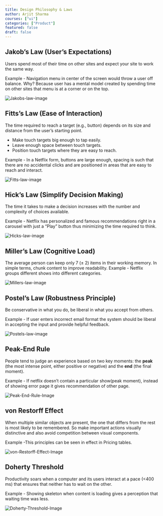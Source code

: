 ```yaml
---
title: Design Philosophy & Laws
author: Arjit Sharma
courses: ["ui"]
categories: ["Product"]
featured: false
draft: false
---
```


## Jakob’s Law  (User’s Expectations)

Users spend most of their time on other sites and expect your site to work the same way. 

Example - Navigation menu in center of the screen would throw a user off balance. Why? Because user has a mental model created by spending time on other sites that menu is at a corner or on the top.

![Jakobs-law-image](https://res.cloudinary.com/dwa6rcttw/image/upload/v1738869226/zm333gszfssxwzypiviq.png)

## Fitts’s Law  (Ease of Interaction)

The time required to reach a target (e.g., button) depends on its size and distance from the user’s starting point.

- Make touch targets big enough to tap easily.
- Leave enough space between touch targets.
- Position touch targets where they are easy to reach.

Example - In a Netflix form, buttons are large enough, spacing is such that there are no accidental clicks and are positioned in areas that are easy to reach and interact.

![Fitts-law-image](https://res.cloudinary.com/dwa6rcttw/image/upload/v1738869226/cark7qlddq492wez1bue.png)


## Hick’s Law (Simplify Decision Making)

The time it takes to make a decision increases with the number and complexity of choices available.

Example - Netflix has personalized and famous recommendations right in a carousel with just a “Play” button thus minimizing the time required to think.


![Hicks-law-image](https://res.cloudinary.com/dwa6rcttw/image/upload/v1738869226/piftdf3kod3rrjpnczjv.png)


## Miller’s Law (Cognitive Load)

The average person can keep only 7 (± 2) items in their working memory. In simple terms, chunk content to improve readability. 
Example - Netflix groups different shows into different categories.

![Millers-law-image](https://res.cloudinary.com/dwa6rcttw/image/upload/v1738869227/cbkkbsj48yarajdhxeek.png)

## Postel’s Law (Robustness Principle)

Be conservative in what you do, be liberal in what you accept from others.

Example - If user enters incorrect email format the system should be liberal in accepting the input and provide helpful feedback. 


![Postels-law-image](https://res.cloudinary.com/dwa6rcttw/image/upload/v1738869226/k7aj5vo7woifmzrktko0.png)

## Peak-End Rule

People tend to judge an experience based on two key moments: the **peak** (the most intense point, either positive or negative) and the **end** (the final moment).

Example - If netflix doesn’t contain a particular show(peak moment), instead of showing error page it gives recommendation of other page. 

![Peak-End-Rule-Image](https://res.cloudinary.com/dwa6rcttw/image/upload/v1738869227/dxvynmccysyux9crawxd.png)

## von Restorff Effect

When multiple similar objects are present, the one that differs from the rest is most likely to be remembered. So make important actions visually distinctive and also avoid competition between visual components.

Example -This principles can be seen in effect in Pricing tables. 

![von-Restorff-Effect-Image](https://res.cloudinary.com/dwa6rcttw/image/upload/v1738869228/psloozwsgvymjsott58r.png)

## Doherty Threshold

Productivity soars when a computer and its users interact at a pace (<400 ms) that ensures that neither has to wait on the other.

Example - Showing skeleton when content is loading gives a perception that waiting time was less.

![Doherty-Threshold-Image](https://res.cloudinary.com/dwa6rcttw/image/upload/v1738869228/qr3ck2tkevmdjmitly57.png)